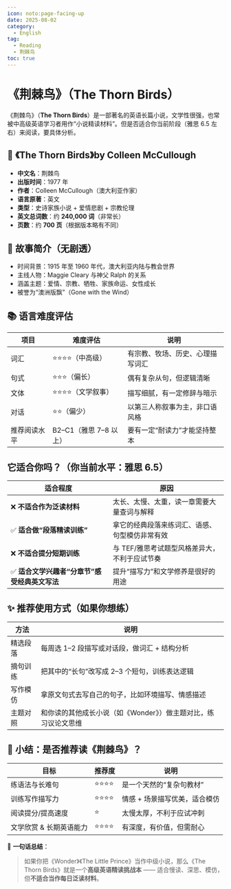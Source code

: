 ```yaml
---
icon: noto:page-facing-up
date: 2025-08-02
category:
  - English
tag:
  - Reading
  - 荆棘鸟
toc: true
---
```


# 《荆棘鸟》（The Thorn Birds）

《荆棘鸟》（**The Thorn Birds**）是一部著名的英语长篇小说，文学性很强，也常被中高级英语学习者用作“小说精读材料”。但是否适合你当前阶段（雅思 6.5 左右）来阅读，要具体分析。

## 📘 《The Thorn Birds》by Colleen McCullough

- **中文名**：荆棘鸟
- **出版时间**：1977 年
- **作者**：Colleen McCullough（澳大利亚作家）
- **语言原著**：英文
- **类型**：史诗家族小说 + 爱情悲剧 + 宗教伦理
- **英文总词数**：约 **240,000 词**（非常长）
- **页数**：约 **700 页**（根据版本略有不同）

## 🧠 故事简介（无剧透）

- 时间背景：1915 年至 1960 年代，澳大利亚内陆与教会世界
- 主线人物：Maggie Cleary 与神父 Ralph 的关系
- 涵盖主题：爱情、宗教、牺牲、家族命运、女性成长
- 被誉为“澳洲版飘”（Gone with the Wind）

## 📚 语言难度评估

| 项目         | 难度评估               | 说明                             |
| ------------ | ---------------------- | -------------------------------- |
| 词汇         | ⭐⭐⭐⭐（中高级）     | 有宗教、牧场、历史、心理描写词汇 |
| 句式         | ⭐⭐⭐（偏长）         | 偶有复杂从句，但逻辑清晰         |
| 文体         | ⭐⭐⭐⭐（文学叙事）   | 描写细腻，有一定修辞与暗示       |
| 对话         | ⭐⭐（偏少）           | 以第三人称叙事为主，非口语风格   |
| 推荐阅读水平 | B2–C1（雅思 7–8 以上） | 要有一定“耐读力”才能坚持整本     |

## 它适合你吗？（你当前水平：雅思 6.5）

| 适合程度                                      | 原因                                           |
| --------------------------------------------- | ---------------------------------------------- |
| ❌ **不适合作为泛读材料**                     | 太长、太慢、太重，读一章需要大量查词与解释     |
| ✅ **适合做“段落精读训练”**                   | 拿它的经典段落来练词汇、语感、句型模仿非常有效 |
| ❌ **不适合提分短期训练**                     | 与 TEF/雅思考试题型风格差异大，不利于应试节奏  |
| ✅ **适合文学兴趣者“分章节”感受经典英文写法** | 提升“描写力”和文学修养是很好的用途             |

## ✨ 推荐使用方式（如果你想练）

| 方法     | 说明                                                           |
| -------- | -------------------------------------------------------------- |
| 精选段落 | 每周选 1–2 段描写或对话段，做词汇 + 结构分析                   |
| 摘句训练 | 把其中的“长句”改写成 2–3 个短句，训练表达逻辑                  |
| 写作模仿 | 拿原文句式去写自己的句子，比如环境描写、情感描述               |
| 主题对照 | 和你读的其他成长小说（如《Wonder》）做主题对比，练习议论文思维 |

## 📌 小结：是否推荐读《荆棘鸟》？

| 目标                    | 推荐度   | 说明                          |
| ----------------------- | -------- | ----------------------------- |
| 练语法与长难句          | ⭐⭐⭐⭐ | 是一个天然的“复杂句教材”      |
| 训练写作描写力          | ⭐⭐⭐⭐ | 情感 + 场景描写优美，适合模仿 |
| 阅读提分/提高速度       | ⭐       | 太慢太厚，不利于应试冲刺      |
| 文学欣赏 & 长期英语能力 | ⭐⭐⭐⭐ | 有深度，有价值，但需耐心      |

📌 **一句话总结**：

> 如果你把《Wonder》《The Little Prince》当作中级小说，那么《The Thorn Birds》就是一个**高级英语精读挑战本** —— 适合慢读、深思、模仿，但**不适合当作每日泛读材料**。
